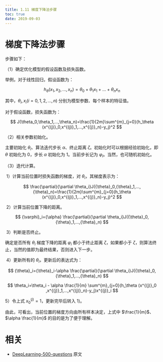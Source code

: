 ```yaml
---
title: 1.11 梯度下降法步骤
toc: true
date: 2019-09-03
---
```


# 梯度下降法步骤

步骤如下：

（1）确定优化模型的假设函数及损失函数。


​举例，对于线性回归，假设函数为：

$$
h_\theta(x_1,x_2,...,x_n)=\theta_0+\theta_1x_1+...+\theta_nx_n
$$

其中，$\theta_i,x_i(i=0,1,2,...,n)$ 分别为模型参数、每个样本的特征值。

对于假设函数，损失函数为：

$$
J(\theta_0,\theta_1,...,\theta_n)=\frac{1}{2m}\sum^{m}_{j=0}(h_\theta (x^{(j)}_0,x^{(j)}_1,...,x^{(j)}_n)-y_j)^2
$$

（2）相关参数初始化。

​主要初始化 ${\theta}_i$、算法迭代步长 ${\alpha}$、终止距离 ${\zeta}$。初始化时可以根据经验初始化，即 ${\theta}$ 初始化为 0，步长 ${\alpha}$ 初始化为 1。当前步长记为 ${\varphi}_i$。当然，也可随机初始化。

（3）迭代计算。

​	1）计算当前位置时损失函数的梯度，对 ${\theta}_i$，其梯度表示为：

$$
\frac{\partial}{\partial \theta_i}J({\theta}_0,{\theta}_1,...,{\theta}_n)=\frac{1}{2m}\sum^{m}_{j=0}(h_\theta (x^{(j)}_0,x^{(j)}_1,...,x^{(j)}_n)-y_j)^2
$$

​	2）计算当前位置下降的距离。

$$
{\varphi}_i={\alpha} \frac{\partial}{\partial \theta_i}J({\theta}_0,{\theta}_1,...,{\theta}_n)
$$

​	3）判断是否终止。

​确定是否所有 ${\theta}_i$ 梯度下降的距离 ${\varphi}_i$ 都小于终止距离 ${\zeta}$，如果都小于 ${\zeta}$，则算法终止，当然的值即为最终结果，否则进入下一步。

​
4）更新所有的 ${\theta}_i$，更新后的表达式为：

$$
{\theta}_i={\theta}_i-\alpha \frac{\partial}{\partial \theta_i}J({\theta}_0,{\theta}_1,...,{\theta}_n)
$$

$$
\theta_i=\theta_i - \alpha \frac{1}{m} \sum^{m}_{j=0}(h_\theta (x^{(j)}_0
	,x^{(j)}_1,...,x^{(j)}_n)-y_j)x^{(j)}_i
$$

​5）令上式 $x^{(j)}_0=1$，更新完毕后转入 1)。


​由此，可看出，当前位置的梯度方向由所有样本决定，上式中 $\frac{1}{m}​$、$\alpha \frac{1}{m}​$ 的目的是为了便于理解。






# 相关

- [DeepLearning-500-questions](https://github.com/scutan90/DeepLearning-500-questions) 原文
